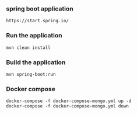 ### spring boot application

```
https://start.spring.io/
```

### Run the application

```
mvn clean install
```

### Build the application

```
mvn spring-boot:run
```

### Docker compose

```
docker-compose -f docker-compose-mongo.yml up -d
docker-compose -f docker-compose-mongo.yml down
```